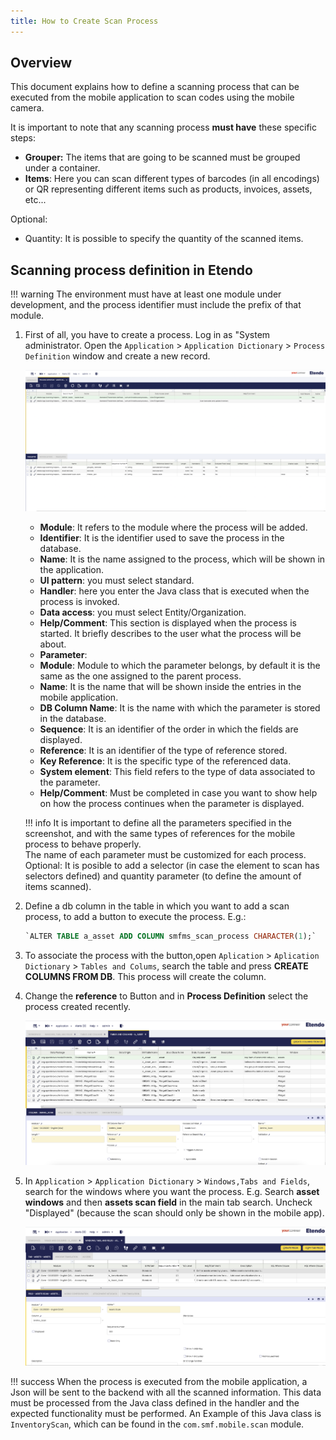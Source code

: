 ```yaml
---
title: How to Create Scan Process
---
```


## Overview

This document explains how to define a scanning process that can be executed from the mobile application to scan codes using the mobile camera.

It is important to note that any scanning process **must have** these specific steps:

- **Grouper:** The items that are going to be scanned must be grouped under a container.
- **Items**: Here you can scan different types of barcodes (in all encodings) or QR representing different items such as products, invoices, assets, etc...

Optional:

- Quantity: It is possible to specify the quantity of the scanned items.

## Scanning process definition in Etendo

!!! warning
    The environment must have at least one module under development, and the process identifier must include the prefix of that module.

1. First of all, you have to create a process. Log in as "System administrator. Open the `Application` > `Application Dictionary` > `Process Definition` window and create a new record.

    ![scanprocessdefinition.png](/docs/assets/legacy/technicaldocumentation/platform/scanprocessdefinition.png)

    - **Module**: It refers to the module where the process will be added.
    - **Identifier**: It is the identifier used to save the process in the database.
    - **Name**: It is the name assigned to the process, which will be shown in the application.
    - **UI pattern**: you must select standard.
    - **Handler**: here you enter the Java class that is executed when the process is invoked.
    - **Data access**: you must select Entity/Organization.
    - **Help/Comment**: This section is displayed when the process is started. It briefly describes to the user what the process will be about.
    - **Parameter**:
    - **Module**: Module to which the parameter belongs, by default it is the same as the one assigned to the parent process.
    - **Name**: It is the name that will be shown inside the entries in the mobile application.
    - **DB Column Name**: It is the name with which the parameter is stored in the database.
    - **Sequence**: It is an identifier of the order in which the fields are displayed.
    - **Reference**: It is an identifier of the type of reference stored.
    - **Key Reference**: It is the specific type of the referenced data.
    - **System element**: This field refers to the type of data associated to the parameter.
    - **Help/Comment**: Must be completed in case you want to show help on how the process continues when the parameter is displayed.


    !!! info
        It is important to define all the parameters specified in the screenshot, and with the same types of references for the mobile process to behave properly.  
        The name of each parameter must be customized for each process.
        Optional: It is posible to add a selector (in case the element to scan has selectors defined) and quantity parameter (to define the amount of items scanned).

2. Define a db column in the table in which you want to add a scan process, to add a button to execute the process. E.g.: 

    ```sql
    `ALTER TABLE a_asset ADD COLUMN smfms_scan_process CHARACTER(1);`
    ```

3. To associate the process with the button,open `Aplication` > `Aplication Dictionary` > `Tables and Colums`, search the table and press **CREATE COLUMNS FROM DB**. This process will create the column.

4. Change the **reference** to Button and in **Process Definition** select the process created recently.

    ![scanprocess2](/docs/assets/developer-guide/etendo-classic/how-to-guides/scanprocess2.png)

5. In `Application` > `Application Dictionary` > `Windows,Tabs and Fields`, search for the windows where you want the process.
   E.g. Search **asset windows** and then **assets scan field** in the main tab search. Uncheck "Displayed" (because the scan should only be shown in the mobile app).

    ![sacnprocess1](/docs/assets/developer-guide/etendo-classic/how-to-guides/scanprocess1.png)


!!! success
    When the process is executed from the mobile application, a Json will be sent to the backend with all the scanned information. This data must be processed from the Java class defined in the handler and the expected functionality must be performed.
    An Example of this Java class is `InventoryScan`, which can be found in the `com.smf.mobile.scan` module.
